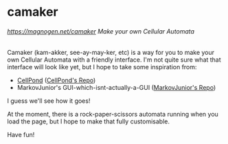 # camaker
###### https://magnogen.net/camaker Make your own Cellular Automata

Camaker (kam-akker, see-ay-may-ker, etc) is a way for you to make your own Cellular Automata with a friendly interface.
I'm not quite sure what that interface will look like yet, but I hope to take some inspiration from:

- [CellPond](https://cellpond.cool) ([CellPond's Repo](https://github.com/TodePond/CellPond))
- MarkovJunior's GUI-which-isnt-actually-a-GUI ([MarkovJunior's Repo](https://github.com/mxgmn/MarkovJunior))

I guess we'll see how it goes!

At the moment, there is a rock-paper-scissors automata running when you load the page, but I hope to make that fully customisable.

Have fun!